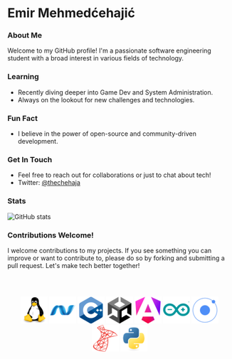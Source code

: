 # Emir Mehmedćehajić

### About Me
Welcome to my GitHub profile! I'm a passionate software engineering student with a broad interest in various fields of technology.

### Learning
- Recently diving deeper into Game Dev and System Administration.
- Always on the lookout for new challenges and technologies.

### Fun Fact
- I believe in the power of open-source and community-driven development.

### Get In Touch
- Feel free to reach out for collaborations or just to chat about tech!
- Twitter: [@thechehaja](https://twitter.com/thechehaja)

### Stats
![GitHub stats](https://github-readme-stats.vercel.app/api?username=thechehaja&show_icons=true&)

### Contributions Welcome!
I welcome contributions to my projects. If you see something you can improve or want to contribute to, please do so by forking and submitting a pull request. Let's make tech better together!

<br><br>
<p align="center">
  <img src="https://raw.githubusercontent.com/devicons/devicon/master/icons/linux/linux-original.svg" alt="Linux" width="60" height="60"/>
  <img src="https://raw.githubusercontent.com/devicons/devicon/master/icons/dot-net/dot-net-original.svg" alt=".NET" width="60" height="60"/>
  <img src="https://raw.githubusercontent.com/devicons/devicon/master/icons/cplusplus/cplusplus-original.svg" alt="C++" width="60" height="60"/>
  <img src="https://raw.githubusercontent.com/devicons/devicon/master/icons/unity/unity-original.svg" alt="Unity" width="60" height="60"/>
  <img src="https://raw.githubusercontent.com/devicons/devicon/master/icons/angular/angular-original.svg" alt="Angular" width="60" height="60"/>
  <img src="https://raw.githubusercontent.com/devicons/devicon/master/icons/arduino/arduino-original.svg" alt="Arduino" width="60" height="60"/>
  <img src="https://raw.githubusercontent.com/devicons/devicon/master/icons/ionic/ionic-original.svg" alt="Ionic" width="60" height="60"/>
  <img src="https://raw.githubusercontent.com/devicons/devicon/master/icons/microsoftsqlserver/microsoftsqlserver-plain.svg" alt="SQL Server" width="60" height="60"/>
  <img src="https://raw.githubusercontent.com/devicons/devicon/master/icons/python/python-original.svg" alt="Python" width="60" height="60"/>
</p>
